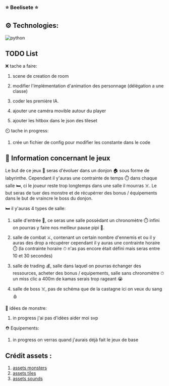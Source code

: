 ### ⭐ Beelisete ⭐

## ⚙️ Technologies: 

![python](https://img.shields.io/badge/-Python-%233776AB?logo=python&logoColor=white)

## TODO List

❌ tache a faire:

1. scene de creation de room

2. modifier l'implémentation d'animation des personnage (délégation a une classe)

3. coder les première IA.

4. ajouter une caméra movible autour du player

5. ajouter les hitbox dans le json des tileset

⏲️ tache in progress:

1. crée un fichier de config pour modifier les constante dans le code

## 📕 Information concernant le jeux

Le but de ce jeux 🎯 seras d'évoluer dans un donjon 🏠 sous forme de labyrinthe. Cependant il y'auras une contrainte de temps ⏱️ dans chaque salle 🛏️, ci le joueur reste trop longtemps dans une salle il mourras ☠️. Le but seras de tuer des monstre et de récupérrer des bonus / équipements dans le but de vraincre le boss du donjon.

🛏️ il y'auras 4 types de salle:

1. salle d'entrée 🚪, ce seras une salle possèdant un chronomètre ⏱️ infini on pourras y faire nos meilleur pause pipi 🚽.

2. salle de combat ⚔️, contenant un certain nombre d'ennemis et ou il y auras des drop a récupérer cependant il y auras une contrainte horaire ⏱️ (la contrainte horaire ⏱ n'as pas encore était défini mais seras entre 10 et 30 secondes)

3. salle de trading 💰, salle dans laquel on pourras échanger des ressources, acheter des bonus / equipements, salle sans chronomètre ⏱ un miss clic a 400m de kamas serais trop rageant 😭

4. salle de boss ☠️, pas de schéma que de la castagne ici on veux du sang 🩸

👾 idées de monstre:

1. in progress j'ai pas d'idées aider moi svp

⛑️ Equipements:

1. in progress on verras quand j'aurais déjà fait le jeux de base

## Crédit assets :

1. [assets monsters](https://0x72.itch.io/dungeontileset-ii)
2. [assets tiles](https://cainos.itch.io/pixel-art-top-down-basic)
3. [assets sounds](https://arcofdream.itch.io/monolith-ost)
    
